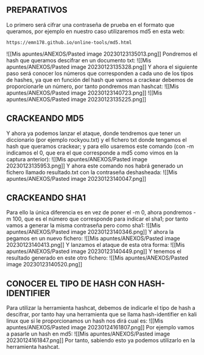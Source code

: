 ## PREPARATIVOS
Lo primero será cifrar una contraseña de prueba en el formato que queramos, por ejemplo en nuestro caso utilizaremos md5 en esta web:
```
https://emn178.github.io/online-tools/md5.html
```
![[Mis apuntes/ANEXOS/Pasted image 20230123135013.png]]
Pondremos el hash que queramos descifrar en un documento txt:
![[Mis apuntes/ANEXOS/Pasted image 20230123135328.png]]
Y ahora el siguiente paso será conocer los números que corresponden a cada uno de los tipos de hashes, ya que en función del hash que vamos a crackear debemos de proporcionarle un número, por tanto pondremos man hashcat:
![[Mis apuntes/ANEXOS/Pasted image 20230123140723.png]]
![[Mis apuntes/ANEXOS/Pasted image 20230123135225.png]]
## CRACKEANDO MD5
Y ahora ya podemos lanzar el ataque, donde tendremos que tener un diccionario (por ejemplo rockyou.txt) y el fichero txt donde tengamos el hash que queramos crackear; y para ello usaremos este comando (con -m indicamos el 0, que era el que corresponde a md5 como vimos en la captura anterior):
![[Mis apuntes/ANEXOS/Pasted image 20230123135953.png]]
Y ahora este comando nos habrá generado un fichero llamado resultado.txt con la contraseña deshasheada:
![[Mis apuntes/ANEXOS/Pasted image 20230123140047.png]]
## CRACKEANDO SHA1
Para ello la única diferencia es en vez de poner el -m 0, ahora pondremos -m 100, que es el número que corresponde para indicar el sha1; por tanto vamos a generar la misma contraseña pero como sha1:
![[Mis apuntes/ANEXOS/Pasted image 20230123140346.png]]
Y ahora la pegamos en un nuevo fichero:
![[Mis apuntes/ANEXOS/Pasted image 20230123140413.png]]
Y lanzamos el ataque de esta otra forma:
![[Mis apuntes/ANEXOS/Pasted image 20230123140449.png]]
Y tenemos el resultado generado en este otro fichero:
![[Mis apuntes/ANEXOS/Pasted image 20230123140520.png]]
## CONOCER EL TIPO DE HASH CON HASH-IDENTIFIER
Para utilizar la herramienta hashcat, debemos de indicarle el tipo de hash a descifrar, por tanto hay una herramienta que se llama hash-identifier en kali linux que si le proporcionamos un hash nos dirá cual es:
![[Mis apuntes/ANEXOS/Pasted image 20230124161807.png]]
Por ejemplo vamos a pasarle un hash en md5:
![[Mis apuntes/ANEXOS/Pasted image 20230124161847.png]]
Por tanto, sabiendo esto ya podemos utilizarlo en la herramienta hashcat.